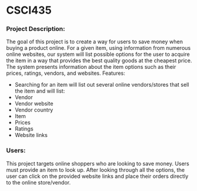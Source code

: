 # CSCI435

### Project Description:
The goal of this project is to create a way for users to save money when buying a product online. For a given item, using information from numerous online websites, our system will list possible options for the user to acquire the item in a way that provides the best quality goods at the cheapest price. The system presents information about the item options such as their prices, ratings, vendors, and websites.
Features:
- Searching for an item will list out several online vendors/stores that sell the item and will list:
- Vendor
- Vendor website
- Vendor country
- Item
- Prices
- Ratings
- Website links

### Users: 
This project targets online shoppers who are looking to save money. Users must provide an item to look up. After looking through all the options, the user can click on the provided website links and place their orders directly to the online store/vendor.
